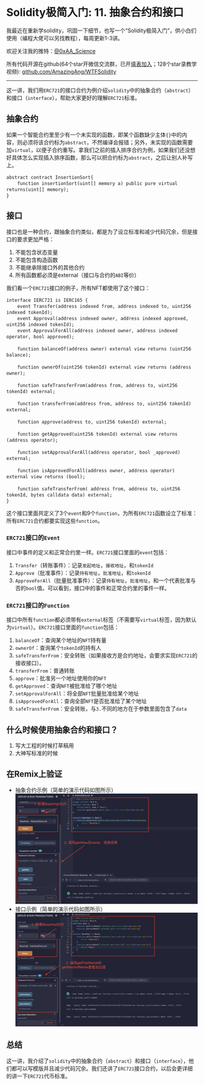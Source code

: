 # Solidity极简入门: 11. 抽象合约和接口

我最近在重新学solidity，巩固一下细节，也写一个“Solidity极简入门”，供小白们使用（编程大佬可以另找教程），每周更新1-3讲。

欢迎关注我的推特：[@0xAA_Science](https://twitter.com/0xAA_Science)

所有代码开源在github(64个star开微信交流群，已开[填表加入](https://docs.google.com/forms/d/e/1FAIpQLSe4KGT8Sh6sJ7hedQRuIYirOoZK_85miz3dw7vA1-YjodgJ-A/viewform)；128个star录教学视频): [github.com/AmazingAng/WTFSolidity](https://github.com/AmazingAng/WTFSolidity)

-----

这一讲，我们用`ERC721`的接口合约为例介绍`solidity`中的抽象合约（`abstract`）和接口（`interface`），帮助大家更好的理解`ERC721`标准。

## 抽象合约
如果一个智能合约里至少有一个未实现的函数，即某个函数缺少主体`{}`中的内容，则必须将该合约标为`abstract`，不然编译会报错；另外，未实现的函数需要加`virtual`，以便子合约重写。拿我们之前的插入排序合约为例，如果我们还没想好具体怎么实现插入排序函数，那么可以把合约标为`abstract`，之后让别人补写上。
```solidity
abstract contract InsertionSort{
    function insertionSort(uint[] memory a) public pure virtual returns(uint[] memory);
}
```
## 接口
接口也是一种合约，跟抽象合约类似，都是为了设立标准和减少代码冗余，但是接口的要求更加严格：

1. 不能包含状态变量
2. 不能包含构造函数
3. 不能继承除接口外的其他合约
4. 所有函数都必须是external（接口与合约的`ABI`等价）

我们看一个`ERC721`接口的例子，所有NFT都使用了这个接口：
```solidity
interface IERC721 is IERC165 {
    event Transfer(address indexed from, address indexed to, uint256 indexed tokenId);
    event Approval(address indexed owner, address indexed approved, uint256 indexed tokenId);
    event ApprovalForAll(address indexed owner, address indexed operator, bool approved);
    
    function balanceOf(address owner) external view returns (uint256 balance);

    function ownerOf(uint256 tokenId) external view returns (address owner);

    function safeTransferFrom(address from, address to, uint256 tokenId) external;

    function transferFrom(address from, address to, uint256 tokenId) external;

    function approve(address to, uint256 tokenId) external;

    function getApproved(uint256 tokenId) external view returns (address operator);

    function setApprovalForAll(address operator, bool _approved) external;

    function isApprovedForAll(address owner, address operator) external view returns (bool);

    function safeTransferFrom( address from, address to, uint256 tokenId, bytes calldata data) external;
}
```
这个接口里面共定义了3个`event`和9个`function`，为所有`ERC721`函数设立了标准：所有`ERC721`合约都要实现这些`function`。

### `ERC721`接口的`Event`
接口中事件的定义和正常合约里一样。`ERC721`接口里面的`event`包括：

1. `Transfer`（转账事件）：记录`发起地址`，`接收地址`，和`tokenId`
2. `Approve`（批准事件）：记录`持有地址`，`批准地址`，和`tokenId`
3. `ApproveForAll`（批量批准事件）：记录`持有地址`，`批准地址`，和一个代表批准与否的`bool`值。可以看到，接口中的事件和正常合约里的事件一样。

### `ERC721`接口的`Function`
接口中所有`function`都必须带有`external`标签（不需要写`virtual`标签，因为默认为`virtual`）。`ERC721`接口里面的`function`包括：

1. `balanceOf`：查询某个地址的`NFT`持有量
2. `ownerOf`：查询某个`tokenId`的持有人
3. `safeTransferFrom`：安全转账（如果接收方是合约地址，会要求实现`ERC721`的接收接口）。
4. `transferFrom`：普通转账
5. `approve`：批准另一个地址使用你的`NFT`
6. `getApproved`：查询`NFT`被批准给了哪个地址
7. `setApprovalForAll`：将全部`NFT`批量批准给某个地址
8. `isApprovedForAll`：查询全部`NFT`是否批准给了某个地址
9. `safeTransferFrom`：安全转账，与`3.`不同的地方在于参数里面包含了`data`
## 什么时候使用抽象合约和接口？
1. 写大工程的时候打草稿用
2. 大神写标准的时候
## 在Remix上验证
- 抽象合约示例（简单的演示代码如图所示）
  ![11-1](./img/11-1.png)
- 接口示例（简单的演示代码如图所示）
  ![11-2](./img/11-2.png)
## 总结
这一讲，我介绍了`solidity`中的抽象合约（`abstract`）和接口（`interface`），他们都可以写模版并且减少代码冗余。我们还讲了`ERC721`接口合约，以后会更详细的讲一下`ERC721`代币标准。

